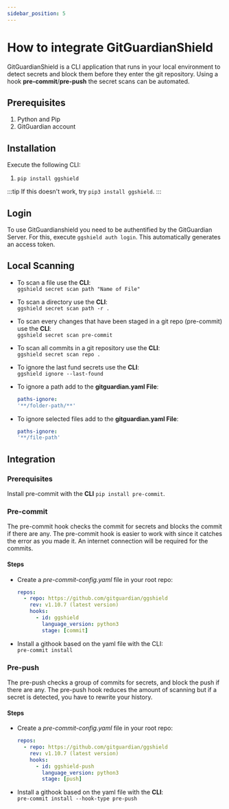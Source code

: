 ```yaml
---
sidebar_position: 5
---
```


# How to integrate GitGuardianShield

GitGuardianShield is a CLI application that runs in your local environment to detect secrets and block them before they
enter the git repository. Using a hook **pre-commit**/**pre-push** the secret scans can be automated.

## Prerequisites

1. Python and Pip
2. GitGuardian account

## Installation

Execute the following CLI:

1. `pip install ggshield`

:::tip
If this doesn't work, try `pip3 install ggshield`.
:::

## Login

To use GitGuardianshield you need to be authentified by the GitGuardian Server. For this, execute `ggshield auth login`.
This automatically generates an access token.

## Local Scanning

- To scan a file use the **CLI**:  
  `ggshield secret scan path "Name of File"`

- To scan a directory use the **CLI**:  
  `ggshield secret scan path -r .`

- To scan every changes that have been staged in a git repo (pre-commit) use the **CLI**:  
  `ggshield secret scan pre-commit`

- To scan all commits in a git repository use the **CLI**:  
  `ggshield secret scan repo .`

- To ignore the last fund secrets use the **CLI**:  
  `ggshield ignore --last-found`

- To ignore a path add to the **gitguardian.yaml File**:

  ```yaml
  paths-ignore:
  '**/folder-path/**'
  ```

- To ignore selected files add to the **gitguardian.yaml File**:

  ```yaml
  paths-ignore:
  '**/file-path'
  ```

## Integration

### Prerequisites

Install pre-commit with the **CLI** `pip install pre-commit`.

### Pre-commit

The pre-commit hook checks the commit for secrets and blocks the commit if there are any. The pre-commit hook is easier
to work with since it catches the error as you made it. An internet connection will be required for the commits.

#### Steps

- Create a _pre-commit-config.yaml_ file in your root repo:

  ```yaml
  repos:
    - repo: https://github.com/gitguardian/ggshield
      rev: v1.10.7 (latest version)
      hooks:
        - id: ggshield
          language_version: python3
          stage: [commit]
  ```

- Install a githook based on the yaml file with the CLI:  
  `pre-commit install`

### Pre-push

The pre-push checks a group of commits for secrets, and block the push if there are any. The pre-push hook reduces the
amount of scanning but if a secret is detected, you have to rewrite your history.

#### Steps

- Create a _pre-commit-config.yaml_ file in your root repo:

  ```yaml
  repos:
    - repo: https://github.com/gitguardian/ggshield
      rev: v1.10.7 (latest version)
      hooks:
        - id: ggshield-push
          language_version: python3
          stage: [push]
  ```

- Install a githook based on the yaml file with the **CLI**:  
  `pre-commit install --hook-type pre-push`
